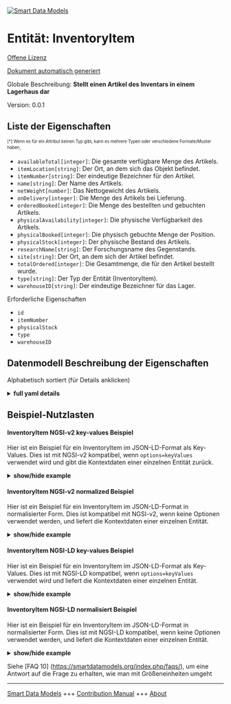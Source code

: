 <!-- 10-Header -->  
[![Smart Data Models](https://smartdatamodels.org/wp-content/uploads/2022/01/SmartDataModels_logo.png "Logo")](https://smartdatamodels.org)  
Entität: InventoryItem  
======================<!-- /10-Header -->  
<!-- 15-License -->  
[Offene Lizenz](https://github.com/smart-data-models//dataModel.PredictiveMaintenance/blob/master/InventoryItem/LICENSE.md)  
[Dokument automatisch generiert](https://docs.google.com/presentation/d/e/2PACX-1vTs-Ng5dIAwkg91oTTUdt8ua7woBXhPnwavZ0FxgR8BsAI_Ek3C5q97Nd94HS8KhP-r_quD4H0fgyt3/pub?start=false&loop=false&delayms=3000#slide=id.gb715ace035_0_60)  
<!-- /15-License -->  
<!-- 20-Description -->  
Globale Beschreibung: **Stellt einen Artikel des Inventars in einem Lagerhaus dar**  
Version: 0.0.1  
<!-- /20-Description -->  
<!-- 30-PropertiesList -->  

## Liste der Eigenschaften  

<sup><sub>[*] Wenn es für ein Attribut keinen Typ gibt, kann es mehrere Typen oder verschiedene Formate/Muster haben</sub></sup>.  
- `availableTotal[integer]`: Die gesamte verfügbare Menge des Artikels.  - `itemLocation[string]`: Der Ort, an dem sich das Objekt befindet.  - `itemNumber[string]`: Der eindeutige Bezeichner für den Artikel.  - `name[string]`: Der Name des Artikels.  - `netWeight[number]`: Das Nettogewicht des Artikels.  - `onDelivery[integer]`: Die Menge des Artikels bei Lieferung.  - `orderedBooked[integer]`: Die Menge des bestellten und gebuchten Artikels.  - `physicalAvailability[integer]`: Die physische Verfügbarkeit des Artikels.  - `physicalBooked[integer]`: Die physisch gebuchte Menge der Position.  - `physicalStock[integer]`: Der physische Bestand des Artikels.  - `researchName[string]`: Der Forschungsname des Gegenstands.  - `site[string]`: Der Ort, an dem sich der Artikel befindet.  - `totalOrdered[integer]`: Die Gesamtmenge, die für den Artikel bestellt wurde.  - `type[string]`: Der Typ der Entität (InventoryItem).  - `warehouseID[string]`: Der eindeutige Bezeichner für das Lager.  <!-- /30-PropertiesList -->  
<!-- 35-RequiredProperties -->  
Erforderliche Eigenschaften  
- `id`  - `itemNumber`  - `physicalStock`  - `type`  - `warehouseID`  <!-- /35-RequiredProperties -->  
<!-- 40-NotesYaml -->  
<!-- /40-NotesYaml -->  
<!-- 50-DataModelHeader -->  
## Datenmodell Beschreibung der Eigenschaften  
Alphabetisch sortiert (für Details anklicken)  
<!-- /50-DataModelHeader -->  
<!-- 60-ModelYaml -->  
<details><summary><strong>full yaml details</strong></summary>    
```yaml  
InventoryItem:    
  description: Represent an item of the inventory inside a warehouse    
  properties:    
    availableTotal:    
      description: The total available quantity of the item.    
      type: integer    
      x-ngsi:    
        type: Property    
    itemLocation:    
      description: The location of the item.    
      type: string    
      x-ngsi:    
        type: Property    
    itemNumber:    
      description: The unique identifier for the item.    
      type: string    
      x-ngsi:    
        type: Property    
    name:    
      description: The name of the item.    
      type: string    
      x-ngsi:    
        type: Property    
    netWeight:    
      description: The net weight of the item.    
      type: number    
      x-ngsi:    
        type: Property    
    onDelivery:    
      description: The quantity of the item on delivery.    
      type: integer    
      x-ngsi:    
        type: Property    
    orderedBooked:    
      description: The quantity of the item ordered and booked.    
      type: integer    
      x-ngsi:    
        type: Property    
    physicalAvailability:    
      description: The physical availability of the item.    
      type: integer    
      x-ngsi:    
        type: Property    
    physicalBooked:    
      description: The physical booked quantity of the item.    
      type: integer    
      x-ngsi:    
        type: Property    
    physicalStock:    
      description: The physical stock of the item.    
      type: integer    
      x-ngsi:    
        type: Property    
    researchName:    
      description: The research name of the item.    
      type: string    
      x-ngsi:    
        type: Property    
    site:    
      description: The site where the item is located.    
      type: string    
      x-ngsi:    
        type: Property    
    totalOrdered:    
      description: The total quantity ordered for the item.    
      type: integer    
      x-ngsi:    
        type: Property    
    type:    
      description: The type of the entity (InventoryItem).    
      type: string    
      x-ngsi:    
        type: Property    
    warehouseID:    
      description: The unique identifier for the warehouse.    
      type: string    
      x-ngsi:    
        type: Property    
  required:    
    - id    
    - type    
    - warehouseID    
    - itemNumber    
    - physicalStock    
  type: object    
  x-derived-from: ''    
  x-disclaimer: Redistribution and use in source and binary forms, with or without modification, are permitted  provided that the license conditions are met. Copyleft (c) 2025 Contributors to Smart Data Models Program    
  x-license-url: https://github.com/smart-data-models/dataModel.PredictiveMaintenance/blob/master/InventoryItem/LICENSE.md    
  x-model-schema: https://smart-data-models.github.io/dataModel.PredictiveMaintenance/InventoryItem/schema.json    
  x-model-tags: maintenance    
  x-version: 0.0.1    
```  
</details>    
<!-- /60-ModelYaml -->  
<!-- 70-MiddleNotes -->  
<!-- /70-MiddleNotes -->  
<!-- 80-Examples -->  
## Beispiel-Nutzlasten  
#### InventoryItem NGSI-v2 key-values Beispiel  
Hier ist ein Beispiel für ein InventoryItem im JSON-LD-Format als Key-Values. Dies ist mit NGSI-v2 kompatibel, wenn `options=keyValues` verwendet wird und gibt die Kontextdaten einer einzelnen Entität zurück.  
<details><summary><strong>show/hide example</strong></summary>    
```json  
{  
    "id": "https://smart-data-models.github.io/dataModel.PredictiveMaintenance/InventoryItem/inventoryItem01",  
    "type": "InventoryItem",  
    "warehouseID": "0000",  
    "itemNumber": "1055.52395.191",  
    "name": "Fusibile SIEMENS 3NA3 807",  
    "physicalStock": 10,  
    "researchName": "FusibileSIEMENS3NA38",  
    "site": "01",  
    "itemLocation": "SILO2/0027",  
    "netWeight": 0.13  
}  
```  
</details>  
#### InventoryItem NGSI-v2 normalized Beispiel  
Hier ist ein Beispiel für ein InventoryItem im JSON-LD-Format in normalisierter Form. Dies ist kompatibel mit NGSI-v2, wenn keine Optionen verwendet werden, und liefert die Kontextdaten einer einzelnen Entität.  
<details><summary><strong>show/hide example</strong></summary>    
```json  
{  
    "id": "urn:ngsi-ld:dataModel.PredictiveMaintenance:InventoryItem:inventoryItem01",  
    "type": "InventoryItem",  
    "warehouseID": {  
        "type": "Property",  
        "value": "0000"  
    },  
    "itemNumber": {  
        "type": "Property",  
        "value": "1055.52395.191"  
    },  
    "name": {  
        "type": "Property",  
        "value": "Fusibile SIEMENS 3NA3 807"  
    },  
    "physicalStock": {  
        "type": "Property",  
        "value": 10  
    },  
    "researchName": {  
        "type": "Property",  
        "value": "FusibileSIEMENS3NA38"  
    },  
    "site": {  
        "type": "Property",  
        "value": "01"  
    },  
    "itemLocation": {  
        "type": "Property",  
        "value": "SILO2/0027"  
    },  
    "netWeight": {  
        "type": "Property",  
        "value": 0.13  
    }  
}  
```  
</details>  
#### InventoryItem NGSI-LD key-values Beispiel  
Hier ist ein Beispiel für ein InventoryItem im JSON-LD-Format als Key-Values. Dies ist mit NGSI-LD kompatibel, wenn `options=keyValues` verwendet wird und liefert die Kontextdaten einer einzelnen Entität.  
<details><summary><strong>show/hide example</strong></summary>    
```json  
{  
    "@context": [  
        "https://smartdatamodels.org/context.jsonld"  
    ],  
    "id": "https://smart-data-models.github.io/dataModel.PredictiveMaintenance/InventoryItem/inventoryItem01",  
    "type": "InventoryItem",  
    "warehouseID": "0000",  
    "itemNumber": "1055.52395.191",  
    "name": "Fusibile SIEMENS 3NA3 807",  
    "physicalStock": 10,  
    "researchName": "FusibileSIEMENS3NA38",  
    "site": "01",  
    "itemLocation": "SILO2/0027",  
    "netWeight": 0.13  
}  
```  
</details>  
#### InventoryItem NGSI-LD normalisiert Beispiel  
Hier ist ein Beispiel für ein InventoryItem im JSON-LD-Format in normalisierter Form. Dies ist mit NGSI-LD kompatibel, wenn keine Optionen verwendet werden, und liefert die Kontextdaten einer einzelnen Entität.  
<details><summary><strong>show/hide example</strong></summary>    
```json  
{  
    "@context": [  
        "https://smartdatamodels.org/context.jsonld"  
    ],  
    "id": "https://smart-data-models.github.io/dataModel.PredictiveMaintenance/InventoryItem/inventoryItem01",  
    "type": "InventoryItem",  
    "warehouseID": {  
        "type": "Property",  
        "value": "0000"  
    },  
    "itemNumber": {  
        "type": "Property",  
        "value": "1055.52395.191"  
    },  
    "name": {  
        "type": "Property",  
        "value": "Fusibile SIEMENS 3NA3 807"  
    },  
    "physicalStock": {  
        "type": "Property",  
        "value": 10  
    },  
    "researchName": {  
        "type": "Property",  
        "value": "FusibileSIEMENS3NA38"  
    },  
    "site": {  
        "type": "Property",  
        "value": "01"  
    },  
    "itemLocation": {  
        "type": "Property",  
        "value": "SILO2/0027"  
    },  
    "netWeight": {  
        "type": "Property",  
        "value": 0.13  
    }  
}  
```  
</details><!-- /80-Examples -->  
<!-- 90-FooterNotes -->  
<!-- /90-FooterNotes -->  
<!-- 95-Units -->  
Siehe [FAQ 10] (https://smartdatamodels.org/index.php/faqs/), um eine Antwort auf die Frage zu erhalten, wie man mit Größeneinheiten umgeht  
<!-- /95-Units -->  
<!-- 97-LastFooter -->  
---  
[Smart Data Models](https://smartdatamodels.org) +++ [Contribution Manual](https://bit.ly/contribution_manual) +++ [About](https://bit.ly/Introduction_SDM)<!-- /97-LastFooter -->  
